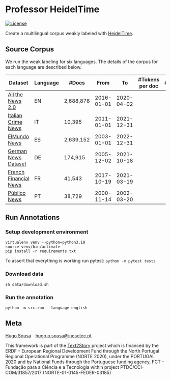 # Professor HeidelTime

[![License](https://img.shields.io/badge/license-MIT-brightgreen)](LICENSE)

Create a multilingual corpus weakly labeled with [HeidelTime](https://github.com/HeidelTime/heideltime).

## Source Corpus

We run the weak labeling for six languages. The details of the corpus for each language are described below.

| Dataset                 | Language | #Docs     | From       | To          | #Tokens per doc | #Annotations | 
|-------------------------|----------|-----------|------------|-------------|-----------------|--------------|
| [All the News 2.0]      | EN       | 2,688,878 | 2016-01-01 | 2020-04-02  |                 |              |
| [Italian Crime News]    | IT       | 10,395    | 2011-01-01 | 2021-12-31  |                 |              |
| [ElMundo News]          | ES       | 2,639,152 | 2003-01-01 | 2022-12-31  |                 |              |
| [German News Dataset]   | DE       | 174,915   | 2005-12-02 | 2021-10-18  |                 |
| [French Financial News] | FR       | 41,543    | 2017-10-19 | 2021-03-19  |                 |              |
| [Público News]          | PT       | 38,729    | 2000-11-14 | 2002-03-20  |                 |              |

[All the News 2.0]: https://components.one/datasets/all-the-news-2-news-articles-dataset/

[Italian Crime News]: https://github.com/federicarollo/Italian-Crime-News

[ElMundo News]: https://github.com/hmosousa/elmundo_scraper

[German News Dataset]: https://www.kaggle.com/datasets/pqbsbk/german-news-dataset

[French Financial News]: https://www.kaggle.com/datasets/arcticgiant/french-financial-news

[Público News]: https://drive.inesctec.pt/s/N4ETjmF4k2MNkEs/download/publico_news.zip

## Run Annotations

### Setup development environment

```shell
virtualenv venv --python=python3.10
source venv/bin/activate
pip install -r requirements.txt
```

To assert that everything is working run pytest: `python -m pytest tests`

### Download data

```shell
sh data/download.sh
```

### Run the annotation

```shell
python -m src.run --language english
```

## Meta

[Hugo Sousa](https://hugosousa.net) - hugo.o.sousa@inesctec.pt

This framework is part of the [Text2Story](https://text2story.inesctec.pt) project which is financed by the ERDF – European Regional Development Fund through the North Portugal Regional Operational Programme (NORTE 2020), under the PORTUGAL 2020 and by National Funds through the Portuguese funding agency, FCT - Fundação para a Ciência e a Tecnologia within project PTDC/CCI-COM/31857/2017 (NORTE-01-0145-FEDER-03185)
